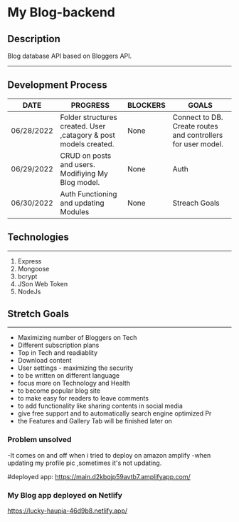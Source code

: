 # My Blog-backend


## Description
Blog database API based on Bloggers API.

***

## Development Process

DATE | PROGRESS | BLOCKERS | GOALS |
----- | ----- | ----- | -----| 
06/28/2022 | Folder structures created. User ,catagory & post models created. | None | Connect to DB. Create routes and controllers for user model. |
06/29/2022 | CRUD on posts and users. Modifiying My Blog model. | None | Auth |
06/30/2022 | Auth Functioning and updating Modules | None |Streach Goals

## Technologies

*** 

1. Express
2. Mongoose
3. bcrypt
4. JSon Web Token
5. NodeJs

## Stretch Goals

***

- Maximizing number of Bloggers on Tech 
- Different subscription plans
- Top in Tech and readiablity
- Download content
- User settings - maximizing the security 
- to be written on different language
- focus more on Technology and Health
- to become popular blog site
- to make easy for readers to leave comments
- to add functionality like sharing contents in social media
- give free support and to automatically search engine optimized Pr
- the Features and Gallery Tab will be finished later on

 
### Problem unsolved
-It comes on and off when i tried to deploy on amazon amplify
-when updating my profile pic ,sometimes it's not updating.


#deployed app:
https://main.d2kbqjp59avtb7.amplifyapp.com/

### My Blog app deployed on Netlify
https://lucky-haupia-46d9b8.netlify.app/

